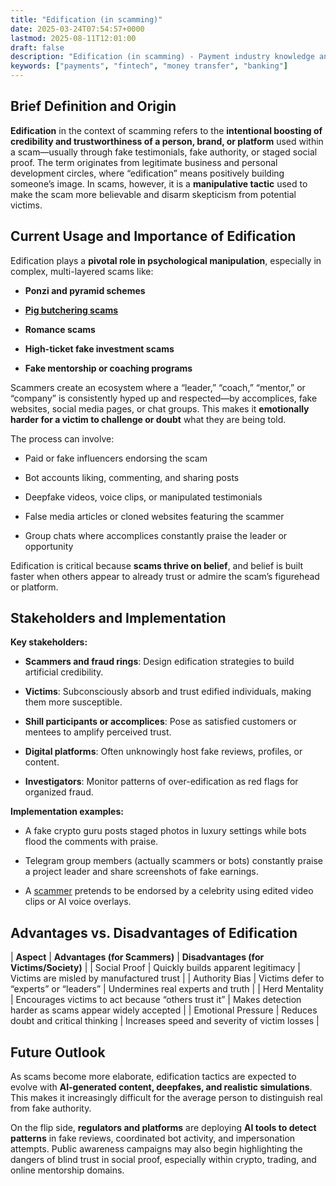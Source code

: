 ```yaml
---
title: "Edification (in scamming)"
date: 2025-03-24T07:54:57+0000
lastmod: 2025-08-11T12:01:00
draft: false
description: "Edification (in scamming) - Payment industry knowledge and insights"
keywords: ["payments", "fintech", "money transfer", "banking"]
---
```


## Brief Definition and Origin

**Edification** in the context of scamming refers to the **intentional boosting of credibility and trustworthiness of a person, brand, or platform** used within a scam—usually through fake testimonials, fake authority, or staged social proof. The term originates from legitimate business and personal development circles, where “edification” means positively building someone’s image. In scams, however, it is a **manipulative tactic** used to make the scam more believable and disarm skepticism from potential victims.

## Current Usage and Importance of Edification

Edification plays a **pivotal role in psychological manipulation**, especially in complex, multi-layered scams like:

- **Ponzi and pyramid schemes**

- **[Pig butchering scams](https://faisalkhanllc.xyz/resources/payments-wiki/p/what-is-pig-butchering-romance-scam/)**

- **Romance scams**

- **High-ticket fake investment scams**

- **Fake mentorship or coaching programs**

Scammers create an ecosystem where a “leader,” “coach,” “mentor,” or “company” is consistently hyped up and respected—by accomplices, fake websites, social media pages, or chat groups. This makes it **emotionally harder for a victim to challenge or doubt** what they are being told.

The process can involve:

- Paid or fake influencers endorsing the scam

- Bot accounts liking, commenting, and sharing posts

- Deepfake videos, voice clips, or manipulated testimonials

- False media articles or cloned websites featuring the scammer

- Group chats where accomplices constantly praise the leader or opportunity

Edification is critical because **scams thrive on belief**, and belief is built faster when others appear to already trust or admire the scam’s figurehead or platform.

## Stakeholders and Implementation

**Key stakeholders:**

- **Scammers and fraud rings**: Design edification strategies to build artificial credibility.

- **Victims**: Subconsciously absorb and trust edified individuals, making them more susceptible.

- **Shill participants or accomplices**: Pose as satisfied customers or mentees to amplify perceived trust.

- **Digital platforms**: Often unknowingly host fake reviews, profiles, or content.

- **Investigators**: Monitor patterns of over-edification as red flags for organized fraud.

**Implementation examples:**

- A fake crypto guru posts staged photos in luxury settings while bots flood the comments with praise.

- Telegram group members (actually scammers or bots) constantly praise a project leader and share screenshots of fake earnings.

- A [scammer](https://faisalkhanllc.xyz/resources/payments-wiki/s/scammer/) pretends to be endorsed by a celebrity using edited video clips or AI voice overlays.

## Advantages vs. Disadvantages of Edification

| ****Aspect**** | ****Advantages (for Scammers)**** | ****Disadvantages (for Victims/Society)**** |
| Social Proof | Quickly builds apparent legitimacy | Victims are misled by manufactured trust |
| Authority Bias | Victims defer to “experts” or “leaders” | Undermines real experts and truth |
| Herd Mentality | Encourages victims to act because “others trust it” | Makes detection harder as scams appear widely accepted |
| Emotional Pressure | Reduces doubt and critical thinking | Increases speed and severity of victim losses |

## Future Outlook

As scams become more elaborate, edification tactics are expected to evolve with **AI-generated content, deepfakes, and realistic simulations**. This makes it increasingly difficult for the average person to distinguish real from fake authority.

On the flip side, **regulators and platforms** are deploying **AI tools to detect patterns** in fake reviews, coordinated bot activity, and impersonation attempts. Public awareness campaigns may also begin highlighting the dangers of blind trust in social proof, especially within crypto, trading, and online mentorship domains.